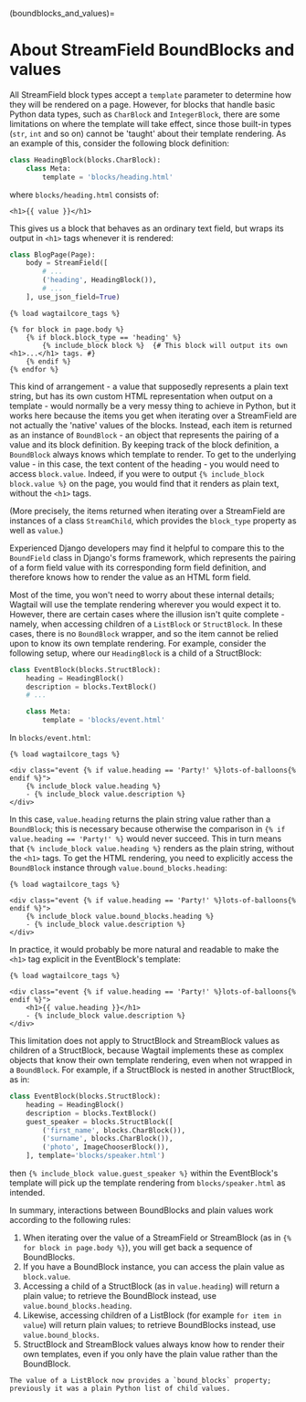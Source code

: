 (boundblocks_and_values)=

# About StreamField BoundBlocks and values

All StreamField block types accept a `template` parameter to determine how they will be rendered on a page. However, for blocks that handle basic Python data types, such as `CharBlock` and `IntegerBlock`, there are some limitations on where the template will take effect, since those built-in types (`str`, `int` and so on) cannot be 'taught' about their template rendering. As an example of this, consider the following block definition:

```python
class HeadingBlock(blocks.CharBlock):
    class Meta:
        template = 'blocks/heading.html'
```

where `blocks/heading.html` consists of:

```html+django
<h1>{{ value }}</h1>
```

This gives us a block that behaves as an ordinary text field, but wraps its output in `<h1>` tags whenever it is rendered:

```python
class BlogPage(Page):
    body = StreamField([
        # ...
        ('heading', HeadingBlock()),
        # ...
    ], use_json_field=True)
```

```html+django
{% load wagtailcore_tags %}

{% for block in page.body %}
    {% if block.block_type == 'heading' %}
        {% include_block block %}  {# This block will output its own <h1>...</h1> tags. #}
    {% endif %}
{% endfor %}
```

This kind of arrangement - a value that supposedly represents a plain text string, but has its own custom HTML representation when output on a template - would normally be a very messy thing to achieve in Python, but it works here because the items you get when iterating over a StreamField are not actually the 'native' values of the blocks. Instead, each item is returned as an instance of `BoundBlock` - an object that represents the pairing of a value and its block definition. By keeping track of the block definition, a `BoundBlock` always knows which template to render. To get to the underlying value - in this case, the text content of the heading - you would need to access `block.value`. Indeed, if you were to output `{% include_block block.value %}` on the page, you would find that it renders as plain text, without the `<h1>` tags.

(More precisely, the items returned when iterating over a StreamField are instances of a class `StreamChild`, which provides the `block_type` property as well as `value`.)

Experienced Django developers may find it helpful to compare this to the `BoundField` class in Django's forms framework, which represents the pairing of a form field value with its corresponding form field definition, and therefore knows how to render the value as an HTML form field.

Most of the time, you won't need to worry about these internal details; Wagtail will use the template rendering wherever you would expect it to. However, there are certain cases where the illusion isn't quite complete - namely, when accessing children of a `ListBlock` or `StructBlock`. In these cases, there is no `BoundBlock` wrapper, and so the item cannot be relied upon to know its own template rendering. For example, consider the following setup, where our `HeadingBlock` is a child of a StructBlock:

```python
class EventBlock(blocks.StructBlock):
    heading = HeadingBlock()
    description = blocks.TextBlock()
    # ...

    class Meta:
        template = 'blocks/event.html'
```

In `blocks/event.html`:

```html+django
{% load wagtailcore_tags %}

<div class="event {% if value.heading == 'Party!' %}lots-of-balloons{% endif %}">
    {% include_block value.heading %}
    - {% include_block value.description %}
</div>
```

In this case, `value.heading` returns the plain string value rather than a `BoundBlock`; this is necessary because otherwise the comparison in `{% if value.heading == 'Party!' %}` would never succeed. This in turn means that `{% include_block value.heading %}` renders as the plain string, without the `<h1>` tags. To get the HTML rendering, you need to explicitly access the `BoundBlock` instance through `value.bound_blocks.heading`:

```html+django
{% load wagtailcore_tags %}

<div class="event {% if value.heading == 'Party!' %}lots-of-balloons{% endif %}">
    {% include_block value.bound_blocks.heading %}
    - {% include_block value.description %}
</div>
```

In practice, it would probably be more natural and readable to make the `<h1>` tag explicit in the EventBlock's template:

```html+django
{% load wagtailcore_tags %}

<div class="event {% if value.heading == 'Party!' %}lots-of-balloons{% endif %}">
    <h1>{{ value.heading }}</h1>
    - {% include_block value.description %}
</div>
```

This limitation does not apply to StructBlock and StreamBlock values as children of a StructBlock, because Wagtail implements these as complex objects that know their own template rendering, even when not wrapped in a `BoundBlock`. For example, if a StructBlock is nested in another StructBlock, as in:

```python
class EventBlock(blocks.StructBlock):
    heading = HeadingBlock()
    description = blocks.TextBlock()
    guest_speaker = blocks.StructBlock([
        ('first_name', blocks.CharBlock()),
        ('surname', blocks.CharBlock()),
        ('photo', ImageChooserBlock()),
    ], template='blocks/speaker.html')
```

then `{% include_block value.guest_speaker %}` within the EventBlock's template will pick up the template rendering from `blocks/speaker.html` as intended.

In summary, interactions between BoundBlocks and plain values work according to the following rules:

1. When iterating over the value of a StreamField or StreamBlock (as in `{% for block in page.body %}`), you will get back a sequence of BoundBlocks.
2. If you have a BoundBlock instance, you can access the plain value as `block.value`.
3. Accessing a child of a StructBlock (as in `value.heading`) will return a plain value; to retrieve the BoundBlock instead, use `value.bound_blocks.heading`.
4. Likewise, accessing children of a ListBlock (for example `for item in value`) will return plain values; to retrieve BoundBlocks instead, use `value.bound_blocks`.
5. StructBlock and StreamBlock values always know how to render their own templates, even if you only have the plain value rather than the BoundBlock.

```{versionchanged} 2.16
The value of a ListBlock now provides a `bound_blocks` property; previously it was a plain Python list of child values.
```
